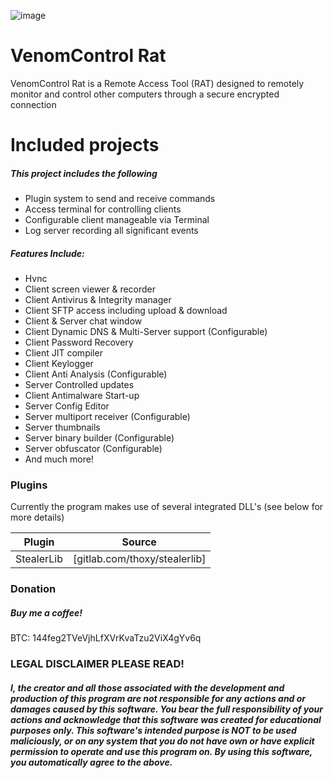 ![image](https://user-images.githubusercontent.com/93733605/141328277-f89e9c90-d791-4fe2-8cfa-c62c7c5e927f.png)
# VenomControl Rat
VenomControl Rat is a Remote Access Tool (RAT) designed to remotely monitor and control other computers through a secure encrypted connection

# Included projects
##### This project includes the following
- Plugin system to send and receive commands
- Access terminal for controlling clients
- Configurable client manageable via Terminal
- Log server recording all significant events


##### Features Include:
- Hvnc
- Client screen viewer & recorder
- Client Antivirus & Integrity manager
- Client SFTP access including upload & download
- Client & Server chat window
- Client Dynamic DNS & Multi-Server support (Configurable)
- Client Password Recovery
- Client JIT compiler 
- Client Keylogger 
- Client Anti Analysis (Configurable)
- Server Controlled updates
- Client Antimalware Start-up 
- Server Config Editor
- Server multiport receiver (Configurable)
- Server thumbnails 
- Server binary builder (Configurable)
- Server obfuscator (Configurable)
- And much more!

### Plugins
Currently the program makes use of several integrated DLL's (see below for more details)

| Plugin | Source |
| ------ | ------ |
| StealerLib | [gitlab.com/thoxy/stealerlib] |


### Donation
##### Buy me a coffee!
BTC: 144feg2TVeVjhLfXVrKvaTzu2ViX4gYv6q

### LEGAL DISCLAIMER PLEASE READ!
##### I, the creator and all those associated with the development and production of this program are not responsible for any actions and or damages caused by this software. You bear the full responsibility of your actions and acknowledge that this software was created for educational purposes only. This software's intended purpose is NOT to be used maliciously, or on any system that you do not have own or have explicit permission to operate and use this program on. By using this software, you automatically agree to the above.
